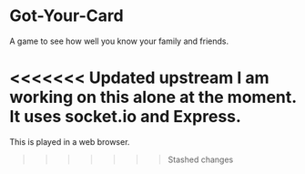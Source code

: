 # Got-Your-Card
A game to see how well you know your family and friends.

<<<<<<< Updated upstream
I am working on this alone at the moment. It uses socket.io and Express.
=======
This is played in a web browser.
>>>>>>> Stashed changes
